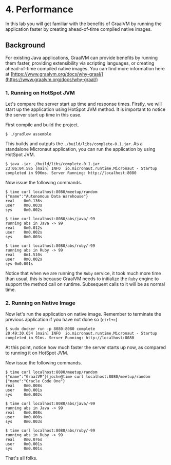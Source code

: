 # 4. Performance

In this lab you will get familiar with the benefits of GraalVM by running the application faster by creating ahead-of-time compiled native images.

## Background

For existing Java applications, GraalVM can provide benefits by running them faster, providing extensibility via scripting languages, or creating ahead-of-time compiled native images. You can find more information here at [https://www.graalvm.org/docs/why-graal/](https://www.graalvm.org/docs/why-graal/)

### 1. Running on HotSpot JVM

Let's compare the server start up time and response times. Firstly, we will start up the application using HotSpot JVM method. It is important to notice the server start up time in this case.

First compile and build the project.

```
$ ./gradlew assemble
```
This builds and outputs the ```./build/libs/complete-0.1.jar```. As a standalone Micronaut application, you can run the application by using HotSpot JVM.

```
$ java -jar ./build/libs/complete-0.1.jar
23:06:04.585 [main] INFO  io.micronaut.runtime.Micronaut - Startup completed in 996ms. Server Running: http://localhost:8080
```
Now issue the following commands.
```
$ time curl localhost:8080/meetup/random
{"name":"Autonomous Data Warehouse"}
real	0m0.136s
user	0m0.003s
sys	    0m0.002s

$ time curl localhost:8080/abs/java/-99
running abs in Java -> 99
real	0m0.012s
user	0m0.002s
sys	    0m0.003s

$ time curl localhost:8080/abs/ruby/-99
running abs in Ruby -> 99
real	0m1.510s
user	0m0.002s
sys	0m0.001s
```

Notice that when we are running the ```Ruby``` service, it took much more time than usual, this is because GraalVM needs to initialize the ```Ruby``` engine to support the method call on runtime. Subsequent calls to it will be as normal time.

### 2. Running on Native Image

Now let's run the application on native image. Remember to terminate the previous application if you have not done so (```ctrl+c```)

```
$ sudo docker run -p 8080:8080 complete
20:49:30.654 [main] INFO  io.micronaut.runtime.Micronaut - Startup completed in 91ms. Server Running: http://localhost:8080
```
At this point, notice how much faster the server starts up now, as compared to running it on HotSpot JVM.

Now issue the following commands.

```
$ time curl localhost:8080/meetup/random
{"name":"GraalVM"}[joche@time curl localhost:8080/meetup/random
{"name":"Oracle Code One"}
real	0m0.008s
user	0m0.001s
sys	    0m0.002s

$ time curl localhost:8080/abs/java/-99
running abs in Java -> 99
real	0m0.008s
user	0m0.000s
sys	    0m0.003s

$ time curl localhost:8080/abs/ruby/-99
running abs in Ruby -> 99
real	0m0.076s
user	0m0.001s
sys	    0m0.001s
```
That's all folks.

